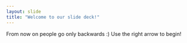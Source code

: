 ```yaml
---
layout: slide
title: "Welcome to our slide deck!"
---
```

From now on people go only backwards :)
Use the right arrow to begin!
